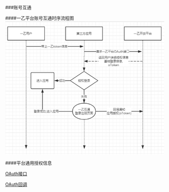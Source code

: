 ###账号互通

####一乙平台账号互通时序流程图
![流程图](img/oauth2.png)

####平台通用授权信息

[OAuth接口](#proj/open/?f=1_1)

[OAuth回调](#proj/open/?f=1_2)



